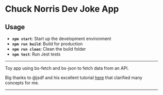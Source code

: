 # Chuck Norris Dev Joke App

## Usage

- **`npm start`**: Start up the development environment
- **`npm run build`**: Build for production
- **`npm run clean`**: Clean the build folder
- **`npm test`**: Run Jest tests

*****

Toy app using bs-fetch and bs-json to fetch data from an API. 

Big thanks to @jsdf and his excellent tutorial [here](https://jamesfriend.com.au/a-first-reason-react-app-for-js-developers) that clarified many concepts for me.

*****